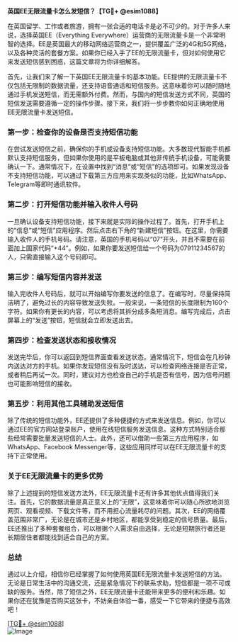 **英国EE无限流量卡怎么发短信？【TG💪+ @esim1088】**

在英国留学、工作或者旅游，拥有一张合适的电话卡是必不可少的。对于许多人来说，选择英国EE（Everything Everywhere）运营商的无限流量卡是一个非常明智的选择。EE是英国最大的移动网络运营商之一，提供覆盖广泛的4G和5G网络，以及各种灵活的套餐方案。如果你已经入手了EE的无限流量卡，但对如何使用它来发送短信感到困惑，这篇文章将为你详细解答。

首先，让我们来了解一下英国EE无限流量卡的基本功能。EE提供的无限流量卡不仅包括无限制的数据流量，还支持语音通话和短信服务。这意味着你可以随时随地通过手机发送短信，而无需额外付费。然而，与国内的短信发送方式不同，英国的短信发送需要遵循一定的操作步骤。接下来，我们将一步步教你如何正确地使用EE无限流量卡发送短信。

### **第一步：检查你的设备是否支持短信功能**

在尝试发送短信之前，确保你的手机或设备支持短信功能。大多数现代智能手机都默认支持短信服务，但如果你使用的是平板电脑或其他非传统手机设备，可能需要确认一下。通常情况下，在设置中找到“消息”或“短信”的选项即可。如果发现设备不支持短信功能，可以通过下载第三方应用来实现类似的功能，比如WhatsApp、Telegram等即时通讯软件。

### **第二步：打开短信功能并输入收件人号码**

一旦确认设备支持短信功能，接下来就是实际的操作过程了。首先，打开手机上的“信息”或“短信”应用程序。然后点击右下角的“新建短信”按钮。在这里，你需要输入收件人的手机号码。请注意，英国的手机号码以“07”开头，并且不需要在前面加上国家代码“+44”。例如，如果你要发送短信给一个号码为07911234567的人，只需直接输入这个号码即可。

### **第三步：编写短信内容并发送**

输入完收件人号码后，就可以开始编写你要发送的信息了。在编写时，尽量保持简洁明了，避免过长的内容导致发送失败。一般来说，一条短信的长度限制为160个字符。如果你有更长的内容，可以考虑将其拆分成多条短消息。编写完成后，点击屏幕上的“发送”按钮，短信就会立即发送出去。

### **第四步：检查发送状态和接收情况**

发送完毕后，你可以返回到短信界面查看发送状态。通常情况下，短信会在几秒钟内送达对方的手机。如果你发现短信没有及时送达，可以检查网络连接是否正常，或者稍后再试一次。同时，建议对方也检查自己的手机是否有信号，因为信号问题也可能影响短信的接收。

### **第五步：利用其他工具辅助发送短信**

除了传统的短信功能外，EE还提供了多种便捷的方式来发送信息。例如，你可以通过EE的官方网站登录账户，使用在线短信服务发送信息。这种方式特别适合那些经常需要批量发送短信的人士。此外，还可以借助一些第三方应用程序，如WhatsApp、Facebook Messenger等，这些应用同样可以在EE无限流量卡的支持下正常使用。

### **关于EE无限流量卡的更多优势**

除了上述提到的短信发送方法外，EE无限流量卡还有许多其他优点值得我们关注。首先，它的数据流量是真正意义上的“无限”，这意味着你可以随心所欲地浏览网页、观看视频、下载文件等，而不用担心流量耗尽的问题。其次，EE的网络覆盖范围非常广，无论是在城市还是乡村地区，都能享受到稳定的信号质量。最后，EE还推出了多种套餐组合，可以根据个人需求自由选择，无论是短期旅行者还是长期居住者都能找到适合自己的方案。

### **总结**

通过以上介绍，相信你已经掌握了如何使用英国EE无限流量卡发送短信的方法。无论是日常生活中的沟通交流，还是紧急情况下的联系求助，短信都是一项不可或缺的服务。当然，除了短信之外，EE无限流量卡还能带来更多的便利和乐趣。如果你还在犹豫是否购买这张卡，不妨亲自体验一番，感受一下它带来的便捷与高效吧！

[[TG💪+ @esim1088](https://t.me/s/esim1088)]  
![Image](https://i.postimg.cc/4NQfJmqS/Snipaste-2025-05-13-00-14-12.png)